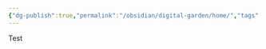 ```yaml
---
{"dg-publish":true,"permalink":"/obsidian/digital-garden/home/","tags":["gardenEntry"]}
---
```


Test